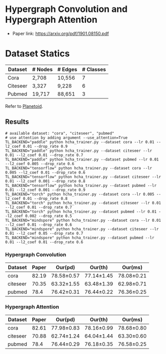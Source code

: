# Hypergraph Convolution and Hypergraph Attention

- Paper link: https://arxiv.org/pdf/1901.08150.pdf

# Dataset Statics

| Dataset  | # Nodes | # Edges | # Classes |
| -------- | ------- | ------- | --------- |
| Cora     | 2,708   | 10,556  | 7         |
| Citeseer | 3,327   | 9,228   | 6         |
| Pubmed   | 19,717  | 88,651  | 3         |

Refer to [Planetoid](https://gammagl.readthedocs.io/en/latest/api/gammagl.datasets.html#gammagl.datasets.Planetoid).

## Results

```
# available dataset: "cora", "citeseer", "pubmed"
# use attention by adding argument --use_attention=True
TL_BACKEND="paddle" python hcha_trainer.py --dataset cora --lr 0.01 --l2_coef 0.01 --drop_rate 0.9  
TL_BACKEND="paddle" python hcha_trainer.py --dataset citeseer --lr 0.01 --l2_coef 0.01 --drop_rate 0.7 
TL_BACKEND="paddle" python hcha_trainer.py --dataset pubmed --lr 0.01 --l2_coef 0.005 --drop_rate 0.6 
TL_BACKEND="tensorflow" python hcha_trainer.py --dataset cora --lr 0.005 --l2_coef 0.01 --drop_rate 0.6 
TL_BACKEND="tensorflow" python hcha_trainer.py --dataset citeseer --lr 0.01 --l2_coef 0.001 --drop_rate 0.8 
TL_BACKEND="tensorflow" python hcha_trainer.py --dataset pubmed --lr 0.01 --l2_coef 0.001 --drop_rate 0.9 
TL_BACKEND="torch" python hcha_trainer.py --dataset cora --lr 0.005 --l2_coef 0.01 --drop_rate 0.8 
TL_BACKEND="torch" python hcha_trainer.py --dataset citeseer --lr 0.01 --l2_coef 0.01 --drop_rate 0.7 
TL_BACKEND="torch" python hcha_trainer.py --dataset pubmed --lr 0.01 --l2_coef 0.002 --drop_rate 0.5 
TL_BACKEND="mindspore" python hcha_trainer.py --dataset cora --lr 0.01 --l2_coef 0.01 --drop_rate 0.6
TL_BACKEND="mindspore" python hcha_trainer.py --dataset citeseer --lr 0.01 --l2_coef 0.05 --drop_rate 0.7 
TL_BACKEND="mindspore" python hcha_trainer.py --dataset pubmed --lr 0.01 --l2_coef 0.01 --drop_rate 0.6 
```

### Hypergraph Convolution

| Dataset  | Paper |  Our(pd)   |  Our(th)   |  Our(ms)   |
| -------- | ----- | ---------- | ---------- | ---------- |
| cora     | 82.19 | 78.58±0.57 | 77.14±1.45 | 78.08±0.21 |
| citeseer | 70.35 | 63.32±1.55 | 63.48±1.39 | 62.98±0.71 |
| pubmed   | 78.4  | 76.42±0.31 | 76.44±0.22 | 76.36±0.25 |

### Hypergraph Attention

| Dataset  | Paper |  Our(pd)   |  Our(th)   |  Our(ms)   |
| -------- | ----- | ---------- | ---------- | ---------- |
| cora     | 82.61 | 77.98±0.83 | 78.16±0.99 | 78.68±0.80 |
| citeseer | 70.88 | 62.74±1.24 | 64.04±1.44 | 63.30±0.60 |
| pubmed   | 78.4  | 76.44±0.29 | 76.18±0.35 | 76.58±0.25 |